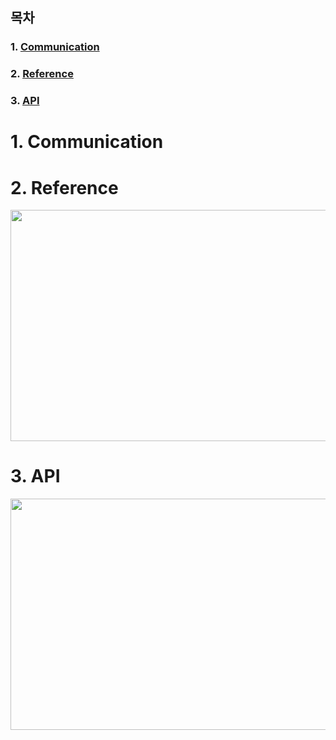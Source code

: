 ## 목차 

### 1. [Communication](#Communication)
### 2. [Reference](#Reference)
### 3. [API](#API)

# 1. Communication

# 2. Reference

<img src="https://github.com/jingom368/Team_Project_Spring/assets/67932739/d8d856bf-dd0b-4bbd-bad4-72fcf6aa8ed0" width="700" height="370">

# 3. API

<img src="https://github.com/jingom368/Team_Project_Spring/assets/67932739/ac6496b7-6364-46ef-8376-640b0ce4599a" width="700" height="370">
